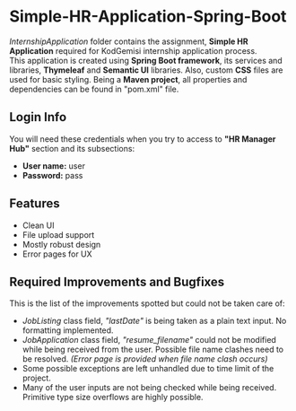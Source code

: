 
# Simple-HR-Application-Spring-Boot

*InternshipApplication* folder contains the assignment, **Simple HR Application** required for KodGemisi internship application process.\
This application is created using **Spring Boot framework**, its services and libraries, **Thymeleaf** and **Semantic UI** libraries. Also, custom **CSS** files are used for basic styling. Being a **Maven project**, all properties and dependencies can be found in "pom.xml" file.

## Login Info
You will need these credentials when you try to access to **"HR Manager Hub"** section and its subsections:
- **User name:** user
- **Password:** pass

## Features

 - Clean UI
 - File upload support
 - Mostly robust design
 - Error pages for UX

## Required Improvements and Bugfixes
This is the list of the improvements spotted but could not be taken care of:
 - *JobListing* class field, *"lastDate"* is being taken as a plain text input. No formatting implemented.
 - *JobApplication* class field, *"resume_filename"* could not be modified while being received from the user. Possible file name clashes need to be resolved. *(Error page is provided when file name clash occurs)*
- Some possible exceptions are left unhandled due to time limit of the project.
- Many of the user inputs are not being checked while being received. Primitive type size overflows are highly possible.
